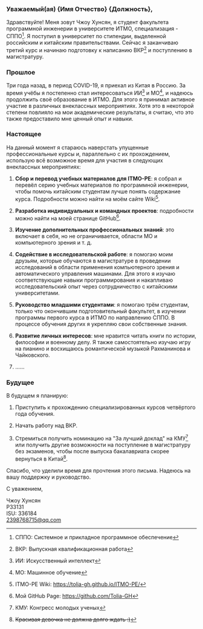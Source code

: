### Уважаемый(ая) {Имя Отчество} {Должность},

Здравствуйте! Меня зовут Чжоу Хунсян, я студент факультета программной инженерии в университете ИТМО, специализация - СППО[^1]. Я поступил в университет по стипендии, выделенной российским и китайским правительствами. Сейчас я заканчиваю третий курс и начинаю подготовку к написанию ВКР[^2] и поступлению в магистратуру.

### Прошлое

Три года назад, в период COVID-19, я приехал из Китая в Россию. За время учёбы я постепенно стал интересоваться ИИ[^3] и МО[^4], и надеюсь продолжить своё образование в ИТМО. Для этого я принимал активное участие в различных внеклассных мероприятиях. Хотя это в некоторой степени повлияло на мои академические результаты, я считаю, что это также предоставило мне ценный опыт и навыки.

### Настоящее

На данный момент я стараюсь наверстать упущенные профессиональные курсы и, параллельно с их прохождением, использую всё возможное время для участия в следующих внеклассных мероприятиях:

1. **Сбор и перевод учебных материалов для ITMO-PE**: я собрал и перевёл серию учебных материалов по программной инженерии, чтобы помочь китайским студентам лучше понять содержание курса. Подробности можно найти на моём сайте Wiki[^5].

2. **Разработка индивидуальных и командных проектов**: подробности можно найти на моей странице GitHub[^6].

3. **Изучение дополнительных профессиональных знаний**: это включает в себя, но не ограничивается, области МО и компьютерного зрения и т. д.

4. **Содействие в исследовательской работе**: я помогаю моим друзьям, которые обучаются в магистратуре в проведении исследований в области применения компьютерного зрения и автоматического управления машинами. Для этого я изучаю соответствующие навыки программирования и накапливаю исследовательский опыт через сотрудничество с китайскими университетами.

5. **Руководство младшими студентами**: я помогаю трём студентам, только что окончившим подготовительный факультет, в изучении программы первого курса в ИТМО по направлению СППО. В процессе обучения других я укрепляю свои собственные знания.

6. **Развитие личных интересов**: мне нравится читать книги по истории, философии и военному делу. Я также самостоятельно изучаю игру на пианино и восхищаюсь романтической музыкой Рахманинова и Чайковского.

7. ......

### Будущее

В будущем я планирую:

1. Приступить к прохождению специализированных курсов четвёртого года обучения.

2. Начать работу над ВКР.

3. Стремиться получить номинацию на "За лучший доклад" на КМУ[^7] или получить другие возможности на поступление в магистратуру без экзаменов, чтобы после выпуска бакалавриата скорее вернуться в Китай[^8].

Спасибо, что уделили время для прочтения этого письма. Надеюсь на вашу поддержку и руководство.

С уважением,

Чжоу Хунсян  
P33131  
ISU: 336184  
2398768715@qq.com  

[^1]: СППО: Системное и прикладное программное обеспечение  
[^2]: ВКР: Выпускная квалификационная работа  
[^3]: ИИ: Искусственный интеллект  
[^4]: МО: Машинное обучение  
[^5]: ITMO-PE Wiki: https://tolia-gh.github.io/ITMO-PE/
[^6]: Мой GitHub Page: https://github.com/Tolia-GH
[^7]: КМУ: Конгресс молодых ученых
[^8]: ~~Красивая девочка не должна долго ждать :)~~
